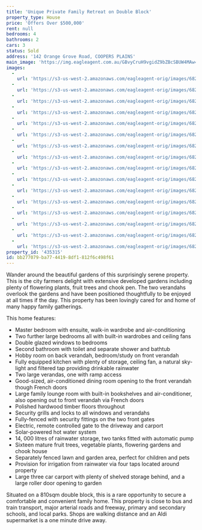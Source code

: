 ```yaml
---
title: 'Unique Private Family Retreat on Double Block'
property_type: House
price: 'Offers Over $500,000'
rent: null
bedrooms: 4
bathrooms: 2
cars: 3
status: Sold
address: '142 Orange Grove Road, COOPERS PLAINS'
main_image: 'https://img.eagleagent.com.au/GBvyCruH9vgidZ9bZBcSBUW4MAw=/1280x854/smart/https://s3-us-west-2.amazonaws.com/eagleagent-orig/images/6823124/118035227-image-M.jpg'
images:
  -
    url: 'https://s3-us-west-2.amazonaws.com/eagleagent-orig/images/6823139/118035227-image-P.jpg'
  -
    url: 'https://s3-us-west-2.amazonaws.com/eagleagent-orig/images/6823138/118035227-image-O.jpg'
  -
    url: 'https://s3-us-west-2.amazonaws.com/eagleagent-orig/images/6823137/118035227-image-N.jpg'
  -
    url: 'https://s3-us-west-2.amazonaws.com/eagleagent-orig/images/6823136/118035227-image-L.jpg'
  -
    url: 'https://s3-us-west-2.amazonaws.com/eagleagent-orig/images/6823135/118035227-image-K.jpg'
  -
    url: 'https://s3-us-west-2.amazonaws.com/eagleagent-orig/images/6823134/118035227-image-J.jpg'
  -
    url: 'https://s3-us-west-2.amazonaws.com/eagleagent-orig/images/6823133/118035227-image-I.jpg'
  -
    url: 'https://s3-us-west-2.amazonaws.com/eagleagent-orig/images/6823132/118035227-image-H.jpg'
  -
    url: 'https://s3-us-west-2.amazonaws.com/eagleagent-orig/images/6823131/118035227-image-G.jpg'
  -
    url: 'https://s3-us-west-2.amazonaws.com/eagleagent-orig/images/6823130/118035227-image-F.jpg'
  -
    url: 'https://s3-us-west-2.amazonaws.com/eagleagent-orig/images/6823129/118035227-image-E.jpg'
  -
    url: 'https://s3-us-west-2.amazonaws.com/eagleagent-orig/images/6823128/118035227-image-D.jpg'
  -
    url: 'https://s3-us-west-2.amazonaws.com/eagleagent-orig/images/6823127/118035227-image-C.jpg'
  -
    url: 'https://s3-us-west-2.amazonaws.com/eagleagent-orig/images/6823126/118035227-image-B.jpg'
  -
    url: 'https://s3-us-west-2.amazonaws.com/eagleagent-orig/images/6823125/118035227-image-A.jpg'
  -
    url: 'https://s3-us-west-2.amazonaws.com/eagleagent-orig/images/6823124/118035227-image-M.jpg'
property_id: '435315'
id: bb277079-ba77-4419-8df1-812f6c498f61
---
```

Wander around the beautiful gardens of this surprisingly serene property. This is the city farmers delight with extensive developed gardens including plenty of flowering plants, fruit trees and chook pen. The two verandahs overlook the gardens and have been positioned thoughtfully to be enjoyed at all times if the day. This property has been lovingly cared for and home of many happy family gatherings.

This home features:

*  Master bedroom with ensuite, walk-in wardrobe and air-conditioning
*  Two further large bedrooms all with built-in wardrobes and ceiling fans
*  Double glazed windows to bedrooms
*  Second bathroom with toilet and separate shower and bathtub
*  Hobby room on back verandah, bedroom/study on front verandah
*  Fully equipped kitchen with plenty of storage, ceiling fan, a natural sky-light and filtered tap providing drinkable rainwater
*  Two large verandas, one with ramp access
*  Good-sized, air-conditioned dining room opening to the front verandah though French doors
*  Large family lounge room with built-in bookshelves and air-conditioner, also opening out to front verandah via French doors
*  Polished hardwood timber floors throughout
*  Security grills and locks to all windows and verandahs
*  Fully-fenced with security fittings on the two front gates
*  Electric, remote controlled gate to the driveway and carport
*  Solar-powered hot water system
*  14, 000 litres of rainwater storage, two tanks fitted with automatic pump
*  Sixteen mature fruit trees, vegetable plants, flowering gardens and chook house
*  Separately fenced lawn and garden area, perfect for children and pets
*  Provision for irrigation from rainwater via four taps located around property
*  Large three car carport with plenty of shelved storage behind, and a large roller door opening to garden

Situated on a 810sqm double block, this is a rare opportunity to secure a comfortable and convenient family home. This property is close to bus and train transport, major arterial roads and freeway, primary and secondary schools, and local parks. Shops are walking distance and an Aldi supermarket is a one minute drive away.